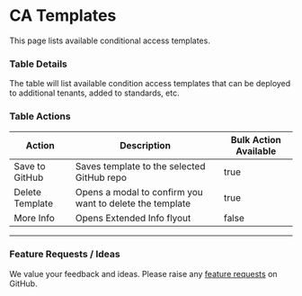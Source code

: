 # CA Templates

This page lists available conditional access templates.

### Table Details

The table will list available condition access templates that can be deployed to additional tenants, added to standards, etc.

### Table Actions

<table><thead><tr><th>Action</th><th>Description</th><th data-type="checkbox">Bulk Action Available</th></tr></thead><tbody><tr><td>Save to GitHub</td><td>Saves template to the selected GitHub repo</td><td>true</td></tr><tr><td>Delete Template</td><td>Opens a modal to confirm you want to delete the template</td><td>true</td></tr><tr><td>More Info</td><td>Opens Extended Info flyout</td><td>false</td></tr></tbody></table>

***

### Feature Requests / Ideas

We value your feedback and ideas. Please raise any [feature requests](https://github.com/KelvinTegelaar/CIPP/issues/new?assignees=\&labels=enhancement%2Cno-priority\&projects=\&template=feature.yml\&title=%5BFeature+Request%5D%3A+) on GitHub.
